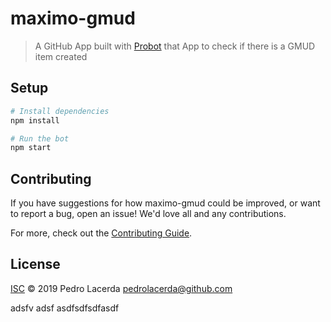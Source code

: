 # maximo-gmud

> A GitHub App built with [Probot](https://github.com/probot/probot) that App to check if there is a GMUD item created

## Setup

```sh
# Install dependencies
npm install

# Run the bot
npm start
```

## Contributing

If you have suggestions for how maximo-gmud could be improved, or want to report a bug, open an issue! We'd love all and any contributions.

For more, check out the [Contributing Guide](CONTRIBUTING.md).

## License

[ISC](LICENSE) © 2019 Pedro Lacerda <pedrolacerda@github.com>


adsfv
adsf
asdfsdfsdfasdf
